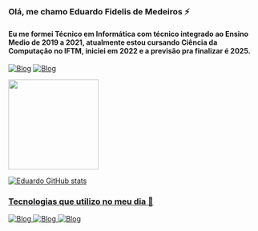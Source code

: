 ### Olá, me chamo Eduardo Fidelis de Medeiros ⚡
#### Eu me formei Técnico em Informática com técnico integrado ao Ensino Medio de 2019 a 2021, atualmente estou cursando Ciência da Computação no IFTM, iniciei em 2022 e a previsão pra finalizar é 2025. 

[![Blog](https://img.shields.io/badge/replit-667881?style=for-the-badge&logo=replit&logoColor=white)](https://replit.com/@EDUARDO-FIDELIS)
[![Blog](https://img.shields.io/badge/Instagram-E4405F?style=for-the-badge&logo=instagram&logoColor=white)](https://www.instagram.com/edufidelis_04)

<div>
  <a href="https://github.com/yFidelis">
  <img height="180em" src="https://github-readme-stats.vercel.app/api/top-langs/?username=yFidelis&layout=compact&langs_count=7&theme=dracula"/>
</div>
  
![Eduardo GitHub stats](https://github-readme-stats.vercel.app/api?username=yFidelis&show_icons=true&theme=radical)

### Tecnologias que utilizo no meu dia 👋

![Blog](https://img.shields.io/badge/Python-14354C?style=for-the-badge&logo=python&logoColor=white)
![Blog](https://img.shields.io/badge/Java-ED8B00?style=for-the-badge&logo=openjdk&logoColor=white)
![Blog](https://img.shields.io/badge/C-00599C?style=for-the-badge&logo=c&logoColor=white)
 
